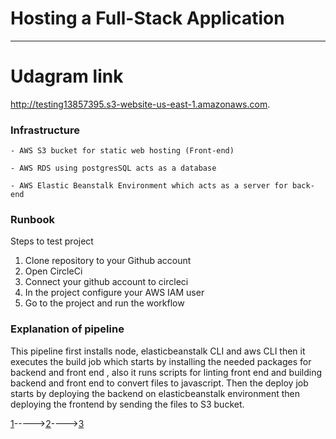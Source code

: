 # Hosting a Full-Stack Application



---
# Udagram link

http://testing13857395.s3-website-us-east-1.amazonaws.com.



### Infrastructure

```
- AWS S3 bucket for static web hosting (Front-end)

- AWS RDS using postgresSQL acts as a database

- AWS Elastic Beanstalk Environment which acts as a server for back-end

```

### Runbook

Steps to test project

1. Clone repository to your Github account
1. Open CircleCi
1. Connect your github account to circleci
1. In the project configure your AWS IAM user
1. Go to the project and run the workflow


### Explanation of pipeline

This pipeline first installs node, elasticbeanstalk CLI and aws CLI then it executes the build job which starts by installing the needed packages for backend and front end , also it runs scripts for linting front end and building backend and front end to convert files to javascript. Then the deploy job starts by deploying the backend  on elasticbeanstalk environment then deploying the frontend by sending the files to S3 bucket.


[1](documentation/pipline.md)----->[2](documentation/infrastructure.md)---->[3](documentation/app-dependencies.md)

